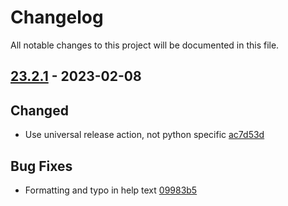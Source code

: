 # Changelog

All notable changes to this project will be documented in this file.

## [23.2.1] - 2023-02-08

## Changed
* Use universal release action, not python specific [ac7d53d](https://github.com/greenbone/troubadix/commit/ac7d53d)

## Bug Fixes
* Formatting and typo in help text [09983b5](https://github.com/greenbone/troubadix/commit/09983b5)

[23.2.1]: https://github.com/greenbone/troubadix/compare/v23.2.0...23.2.1